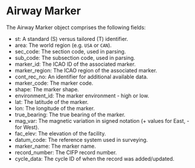 # Airway Marker

The Airway Marker object comprises the following fields:

- st: A standard (S) versus tailored (T) identifier.
- area: The world region (e.g. `USA` or `CAN`).
- sec_code: The section code, used in parsing.
- sub_code: The subsection code, used in parsing.
- marker_id: The ICAO ID of the associated marker.
- marker_region: The ICAO region of the associated marker.
- cont_rec_no: An identifier for additional available data.
- marker_code: The marker code.
- shape: The marker shape.
- environment_id: The marker environment - high or low.
- lat: The latitude of the marker.
- lon: The longitude of the marker.
- true_bearing: The true bearing of the marker.
- mag_var: The magnetic variation in signed notation (+ values for East, - for West).
- fac_elev: The elevation of the facility.
- datum_code: The reference system used in surveying.
- marker_name: The marker name.
- record_number: The CIFP record number.
- cycle_data: The cycle ID of when the record was added/updated.
